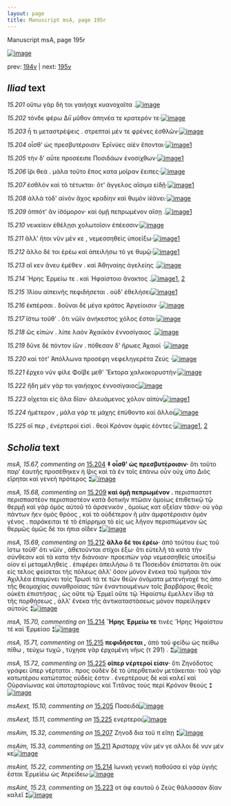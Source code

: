 ```yaml
---
layout: page
title: Manuscript msA, page 195r
---
```


Manuscript msA, page 195r

[![image](http://www.homermultitext.org/iipsrv?OBJ=IIP,1.0&FIF=/project/homer/pyramidal/deepzoom/hmt/vaimg/2017a/VA195RN_0366.tif&WID=100&CVT=JPEG)](http://www.homermultitext.org/ict2/?urn=urn:cite2:hmt:vaimg.2017a:VA195RN_0366)

prev:  [194v](../194v/) | next:  [195v](../195v/)

## *Iliad* text

*15.201* <a id="15.201"/> οὕτω γὰρ δή τοι γαιήοχε κυανοχαῖτα .[![image](http://www.homermultitext.org/iipsrv?OBJ=IIP,1.0&FIF=/project/homer/pyramidal/deepzoom/hmt/vaimg/2017a/VA195RN_0366.tif&RGN=0.181,0.2104,0.388,0.0331&WID=1000&CVT=JPEG)](http://www.homermultitext.org/ict2/?urn=urn:cite2:hmt:vaimg.2017a:VA195RN_0366@0.181,0.2104,0.388,0.0331)

*15.202* <a id="15.202"/> τόνδε φέρω Διῒ μῦθον ἀπηνέα τε κρατερόν τε·[![image](http://www.homermultitext.org/iipsrv?OBJ=IIP,1.0&FIF=/project/homer/pyramidal/deepzoom/hmt/vaimg/2017a/VA195RN_0366.tif&RGN=0.18,0.2337,0.431,0.027&WID=1000&CVT=JPEG)](http://www.homermultitext.org/ict2/?urn=urn:cite2:hmt:vaimg.2017a:VA195RN_0366@0.18,0.2337,0.431,0.027)

*15.203* <a id="15.203"/> ἦ τι μεταστρέψεις . στρεπταὶ μέν τε φρένες ἐσθλῶν·[![image](http://www.homermultitext.org/iipsrv?OBJ=IIP,1.0&FIF=/project/homer/pyramidal/deepzoom/hmt/vaimg/2017a/VA195RN_0366.tif&RGN=0.182,0.2517,0.423,0.027&WID=1000&CVT=JPEG)](http://www.homermultitext.org/ict2/?urn=urn:cite2:hmt:vaimg.2017a:VA195RN_0366@0.182,0.2517,0.423,0.027)

*15.204* <a id="15.204"/> οἶσθ' ὡς πρεσβυτέροισιν Ἐρῑνύες αἰὲν ἕπονται·[![image](http://www.homermultitext.org/iipsrv?OBJ=IIP,1.0&FIF=/project/homer/pyramidal/deepzoom/hmt/vaimg/2017a/VA195RN_0366.tif&RGN=0.182,0.2697,0.423,0.027&WID=1000&CVT=JPEG)](http://www.homermultitext.org/ict2/?urn=urn:cite2:hmt:vaimg.2017a:VA195RN_0366@0.182,0.2697,0.423,0.027)[1](#msA_15.67)

*15.205* <a id="15.205"/> τὴν δ' αὖτε προσέειπε Ποσιδάων ἐνοσίχθων·[![image](http://www.homermultitext.org/iipsrv?OBJ=IIP,1.0&FIF=/project/homer/pyramidal/deepzoom/hmt/vaimg/2017a/VA195RN_0366.tif&RGN=0.174,0.2893,0.423,0.027&WID=1000&CVT=JPEG)](http://www.homermultitext.org/ict2/?urn=urn:cite2:hmt:vaimg.2017a:VA195RN_0366@0.174,0.2893,0.423,0.027)[1](#msAext_15.10)

*15.206* <a id="15.206"/> ῖ̈ρι θεὰ . μάλα τοῦτο ἔπος κατα μοῖραν ἔειπες·[![image](http://www.homermultitext.org/iipsrv?OBJ=IIP,1.0&FIF=/project/homer/pyramidal/deepzoom/hmt/vaimg/2017a/VA195RN_0366.tif&RGN=0.172,0.3088,0.411,0.027&WID=1000&CVT=JPEG)](http://www.homermultitext.org/ict2/?urn=urn:cite2:hmt:vaimg.2017a:VA195RN_0366@0.172,0.3088,0.411,0.027)

*15.207* <a id="15.207"/> ἐσθλὸν καὶ τὸ τέτυκται· ὅτ' ἄγγελος αἴσιμα εἰδῇ·[![image](http://www.homermultitext.org/iipsrv?OBJ=IIP,1.0&FIF=/project/homer/pyramidal/deepzoom/hmt/vaimg/2017a/VA195RN_0366.tif&RGN=0.18,0.3313,0.411,0.027&WID=1000&CVT=JPEG)](http://www.homermultitext.org/ict2/?urn=urn:cite2:hmt:vaimg.2017a:VA195RN_0366@0.18,0.3313,0.411,0.027)[1](#msAim_15.32)

*15.208* <a id="15.208"/> ἀλλὰ τόδ' αἰνὸν ἄχος κραδίην καὶ θυμὸν ἱ̈κάνει·[![image](http://www.homermultitext.org/iipsrv?OBJ=IIP,1.0&FIF=/project/homer/pyramidal/deepzoom/hmt/vaimg/2017a/VA195RN_0366.tif&RGN=0.18,0.3486,0.429,0.0285&WID=1000&CVT=JPEG)](http://www.homermultitext.org/ict2/?urn=urn:cite2:hmt:vaimg.2017a:VA195RN_0366@0.18,0.3486,0.429,0.0285)

*15.209* <a id="15.209"/> ὁππότ' ἂν ἰ̈σόμορον· καὶ ὁμῇ πεπρωμένον αἴσῃ .[![image](http://www.homermultitext.org/iipsrv?OBJ=IIP,1.0&FIF=/project/homer/pyramidal/deepzoom/hmt/vaimg/2017a/VA195RN_0366.tif&RGN=0.177,0.3704,0.443,0.0285&WID=1000&CVT=JPEG)](http://www.homermultitext.org/ict2/?urn=urn:cite2:hmt:vaimg.2017a:VA195RN_0366@0.177,0.3704,0.443,0.0285)[1](#msA_15.68)

*15.210* <a id="15.210"/> νεικείειν ἐθέλῃσι χολωτοῖσιν ἐπέεσσιν·[![image](http://www.homermultitext.org/iipsrv?OBJ=IIP,1.0&FIF=/project/homer/pyramidal/deepzoom/hmt/vaimg/2017a/VA195RN_0366.tif&RGN=0.176,0.3877,0.411,0.0285&WID=1000&CVT=JPEG)](http://www.homermultitext.org/ict2/?urn=urn:cite2:hmt:vaimg.2017a:VA195RN_0366@0.176,0.3877,0.411,0.0285)

*15.211* <a id="15.211"/> ἂλλ' ἤτοι νῦν μέν κε , νεμεσσηθεὶς ὑποείξω·[![image](http://www.homermultitext.org/iipsrv?OBJ=IIP,1.0&FIF=/project/homer/pyramidal/deepzoom/hmt/vaimg/2017a/VA195RN_0366.tif&RGN=0.176,0.4057,0.416,0.0308&WID=1000&CVT=JPEG)](http://www.homermultitext.org/ict2/?urn=urn:cite2:hmt:vaimg.2017a:VA195RN_0366@0.176,0.4057,0.416,0.0308)[1](#msAim_15.33)

*15.212* <a id="15.212"/> ἄλλο δέ τοι ἐρέω καὶ ἀπειλήσω τό γε θυμῷ·[![image](http://www.homermultitext.org/iipsrv?OBJ=IIP,1.0&FIF=/project/homer/pyramidal/deepzoom/hmt/vaimg/2017a/VA195RN_0366.tif&RGN=0.176,0.4207,0.403,0.0308&WID=1000&CVT=JPEG)](http://www.homermultitext.org/ict2/?urn=urn:cite2:hmt:vaimg.2017a:VA195RN_0366@0.176,0.4207,0.403,0.0308)[1](#msA_15.69)

*15.213* <a id="15.213"/> αἴ κεν ἄνευ ἐμέθεν . καὶ Ἀθηναίης ἀγελείης .[![image](http://www.homermultitext.org/iipsrv?OBJ=IIP,1.0&FIF=/project/homer/pyramidal/deepzoom/hmt/vaimg/2017a/VA195RN_0366.tif&RGN=0.177,0.4425,0.426,0.027&WID=1000&CVT=JPEG)](http://www.homermultitext.org/ict2/?urn=urn:cite2:hmt:vaimg.2017a:VA195RN_0366@0.177,0.4425,0.426,0.027)

*15.214* <a id="15.214"/> Ἥρης Ἑρμείω τε . καὶ Ἡφαίστοιο ἄνακτος .[![image](http://www.homermultitext.org/iipsrv?OBJ=IIP,1.0&FIF=/project/homer/pyramidal/deepzoom/hmt/vaimg/2017a/VA195RN_0366.tif&RGN=0.177,0.4628,0.393,0.027&WID=1000&CVT=JPEG)](http://www.homermultitext.org/ict2/?urn=urn:cite2:hmt:vaimg.2017a:VA195RN_0366@0.177,0.4628,0.393,0.027)[1](#msA_15.70), [2](#msAint_15.22)

*15.215* <a id="15.215"/> Ἰ̈λίου αἰπεινῆς πεφιδήσεται . οὐδ' ἐθελήσει[![image](http://www.homermultitext.org/iipsrv?OBJ=IIP,1.0&FIF=/project/homer/pyramidal/deepzoom/hmt/vaimg/2017a/VA195RN_0366.tif&RGN=0.174,0.4808,0.416,0.027&WID=1000&CVT=JPEG)](http://www.homermultitext.org/ict2/?urn=urn:cite2:hmt:vaimg.2017a:VA195RN_0366@0.174,0.4808,0.416,0.027)[1](#msA_15.71)

*15.216* <a id="15.216"/> ἐκπέρσαι . δοῦναι δὲ μέγα κράτος Ἀργείοισιν ·[![image](http://www.homermultitext.org/iipsrv?OBJ=IIP,1.0&FIF=/project/homer/pyramidal/deepzoom/hmt/vaimg/2017a/VA195RN_0366.tif&RGN=0.175,0.4989,0.422,0.027&WID=1000&CVT=JPEG)](http://www.homermultitext.org/ict2/?urn=urn:cite2:hmt:vaimg.2017a:VA195RN_0366@0.175,0.4989,0.422,0.027)

*15.217* <a id="15.217"/> ἴ̈στω τοῦθ' . ὅτι νῶϊν ἀνήκεστος χόλος ἔσται·[![image](http://www.homermultitext.org/iipsrv?OBJ=IIP,1.0&FIF=/project/homer/pyramidal/deepzoom/hmt/vaimg/2017a/VA195RN_0366.tif&RGN=0.167,0.5162,0.419,0.0316&WID=1000&CVT=JPEG)](http://www.homermultitext.org/ict2/?urn=urn:cite2:hmt:vaimg.2017a:VA195RN_0366@0.167,0.5162,0.419,0.0316)

*15.218* <a id="15.218"/> ὣς εἰπὼν . λίπε λαὸν Ἀχαιϊκὸν ἐννοσίγαιος .[![image](http://www.homermultitext.org/iipsrv?OBJ=IIP,1.0&FIF=/project/homer/pyramidal/deepzoom/hmt/vaimg/2017a/VA195RN_0366.tif&RGN=0.168,0.5334,0.441,0.0316&WID=1000&CVT=JPEG)](http://www.homermultitext.org/ict2/?urn=urn:cite2:hmt:vaimg.2017a:VA195RN_0366@0.168,0.5334,0.441,0.0316)

*15.219* <a id="15.219"/> δῦνε δὲ πόντον ἰ̈ὼν . πόθεσαν δ' ἥρωες Ἀχαιοί ·[![image](http://www.homermultitext.org/iipsrv?OBJ=IIP,1.0&FIF=/project/homer/pyramidal/deepzoom/hmt/vaimg/2017a/VA195RN_0366.tif&RGN=0.168,0.5552,0.438,0.0316&WID=1000&CVT=JPEG)](http://www.homermultitext.org/ict2/?urn=urn:cite2:hmt:vaimg.2017a:VA195RN_0366@0.168,0.5552,0.438,0.0316)

*15.220* <a id="15.220"/> καὶ τότ' Ἀπόλλωνα προσέφη νεφεληγερέτα Ζεύς ·[![image](http://www.homermultitext.org/iipsrv?OBJ=IIP,1.0&FIF=/project/homer/pyramidal/deepzoom/hmt/vaimg/2017a/VA195RN_0366.tif&RGN=0.174,0.5733,0.441,0.0316&WID=1000&CVT=JPEG)](http://www.homermultitext.org/ict2/?urn=urn:cite2:hmt:vaimg.2017a:VA195RN_0366@0.174,0.5733,0.441,0.0316)

*15.221* <a id="15.221"/> ἔρχεο νῦν φίλε Φοῖβε μεθ' Ἕκτορα χαλκοκορυστήν·[![image](http://www.homermultitext.org/iipsrv?OBJ=IIP,1.0&FIF=/project/homer/pyramidal/deepzoom/hmt/vaimg/2017a/VA195RN_0366.tif&RGN=0.169,0.592,0.456,0.0316&WID=1000&CVT=JPEG)](http://www.homermultitext.org/ict2/?urn=urn:cite2:hmt:vaimg.2017a:VA195RN_0366@0.169,0.592,0.456,0.0316)

*15.222* <a id="15.222"/> ἤδη μὲν γάρ τοι γαιήοχος ἐννοσίγαιος[![image](http://www.homermultitext.org/iipsrv?OBJ=IIP,1.0&FIF=/project/homer/pyramidal/deepzoom/hmt/vaimg/2017a/VA195RN_0366.tif&RGN=0.168,0.6131,0.375,0.0263&WID=1000&CVT=JPEG)](http://www.homermultitext.org/ict2/?urn=urn:cite2:hmt:vaimg.2017a:VA195RN_0366@0.168,0.6131,0.375,0.0263)

*15.223* <a id="15.223"/> οἴχεται εἰς ἅλα δῖαν· ἀλευάμενος χόλον αἰπὺν[![image](http://www.homermultitext.org/iipsrv?OBJ=IIP,1.0&FIF=/project/homer/pyramidal/deepzoom/hmt/vaimg/2017a/VA195RN_0366.tif&RGN=0.17,0.6334,0.424,0.0263&WID=1000&CVT=JPEG)](http://www.homermultitext.org/ict2/?urn=urn:cite2:hmt:vaimg.2017a:VA195RN_0366@0.17,0.6334,0.424,0.0263)[1](#msAint_15.23)

*15.224* <a id="15.224"/> ἡμέτερον , μάλα γάρ τε μάχης ἐπύθοντο καὶ ἄλλοι[![image](http://www.homermultitext.org/iipsrv?OBJ=IIP,1.0&FIF=/project/homer/pyramidal/deepzoom/hmt/vaimg/2017a/VA195RN_0366.tif&RGN=0.169,0.6506,0.424,0.0263&WID=1000&CVT=JPEG)](http://www.homermultitext.org/ict2/?urn=urn:cite2:hmt:vaimg.2017a:VA195RN_0366@0.169,0.6506,0.424,0.0263)

*15.225* <a id="15.225"/> οἵ περ , ἐνέρτεροί εἰσὶ . θεοὶ Κρόνον ἀμφὶς ἐόντες·[![image](http://www.homermultitext.org/iipsrv?OBJ=IIP,1.0&FIF=/project/homer/pyramidal/deepzoom/hmt/vaimg/2017a/VA195RN_0366.tif&RGN=0.165,0.6702,0.453,0.0263&WID=1000&CVT=JPEG)](http://www.homermultitext.org/ict2/?urn=urn:cite2:hmt:vaimg.2017a:VA195RN_0366@0.165,0.6702,0.453,0.0263)[1](#msAext_15.11), [2](#msA_15.72)

## *Scholia* text

*msA, 15.67, commenting on* [15.204](#15.204)  <a id="msA_15.67"/> **‡ οἶσθ' ὡς πρεσβυτέροισιν·** ὅτι τοῦτο παρ' ἑαυτῆς προσέθηκεν ἡ Ι̂ρις καὶ τὰ ἐν τοῖς ἐπάνω οὖν οὐχ ὑπo Διὸς εἴρηται καὶ γενεὴ πρότερος ⁑[![image](http://www.homermultitext.org/iipsrv?OBJ=IIP,1.0&FIF=/project/homer/pyramidal/deepzoom/hmt/vaimg/2017a/VA195RN_0366.tif&RGN=0.167,0.1022,0.641,0.0346&WID=1000&CVT=JPEG)](http://www.homermultitext.org/ict2/?urn=urn:cite2:hmt:vaimg.2017a:VA195RN_0366@0.167,0.1022,0.641,0.0346)

*msA, 15.68, commenting on* [15.209](#15.209)  <a id="msA_15.68"/> **καὶ ὁμῇ πεπρωμένον .** περισπαστστ περισπαστὲον περισπαστέον κατὰ δοτικὴν πτῶσιν ὁμοίως ἐπιθετικῷ τῷ θερμῇ καὶ γὰρ ὁμὸς αὐτοῦ τὸ ἀρσενικὸν , ὁμοίως κατ οξεῖαν τάσιν· οὐ γὰρ πάντων ῆεν ὁμὸς θρόος , καὶ τὸ οὐδέτερον ῆ μὰν ἀμφοτέροισιν ὁμὸν γένος . παράκειται τὲ τὸ ἐπίρρημα τὸ εἰς ως λῆγον περισπώμενον ὡς θερμῶς ὁμῶς δέ τοι ήπια οῖδεν ⁑[![image](http://www.homermultitext.org/iipsrv?OBJ=IIP,1.0&FIF=/project/homer/pyramidal/deepzoom/hmt/vaimg/2017a/VA195RN_0366.tif&RGN=0.175,0.1165,0.626,0.0609&WID=1000&CVT=JPEG)](http://www.homermultitext.org/ict2/?urn=urn:cite2:hmt:vaimg.2017a:VA195RN_0366@0.175,0.1165,0.626,0.0609)

*msA, 15.69, commenting on* [15.212](#15.212)  <a id="msA_15.69"/> **ἄλλο δέ τοι ἐρέω·** ἀπὸ τούτου ἑως τοῦ ἴστω τοῦθ' ὅτι νῶϊν , ἀθετοῦνται στίχοι ἑξω· ὅτι εὐτελῆ τὰ κατὰ τὴν σύνθεσιν καὶ τὰ κατα τὴν διάνοιαν· προειπὼν γὰρ νεμεσσηθεὶς ὑποείξω οἱον εἰ μεταμεληθεὶς . ἐπιφέρει ἀπειλήσω ὅ τε Ποσειδὸν ἐπίσταται ὅτι οὐκ εἰς τελος φείσεται τῆς πόλεως ἀλλ' ὅσον μόνον ἕνεκα τοῦ τιμῆσαι τὸν Ἀχιλλέα ἐπαμύνει τοῖς Τρωσὶ τά τε τῶν θεῶν ὀνόματα μετενήνοχέ τις ἀπο τῆς θεομαχίας συναθροίσας τῶν ἐναντιουμένων τοῖς βαρβάροις θεοῖς οὐκέτι ἐπιστήσας , ὡς οὔτε τῷ Ἑρμεῖ οὔτε τῷ Ἡφαίστῳ ἔμελλεν ἴδιᾳ τὰ τῆς πορθήσεως , ἀλλ' ἕνεκα τῆς ἀντικαταστάσεως μόνον παρείληφεν αὐτούς ⁑[![image](http://www.homermultitext.org/iipsrv?OBJ=IIP,1.0&FIF=/project/homer/pyramidal/deepzoom/hmt/vaimg/2017a/VA195RN_0366.tif&RGN=0.587,0.432,0.213,0.2209&WID=1000&CVT=JPEG)](http://www.homermultitext.org/ict2/?urn=urn:cite2:hmt:vaimg.2017a:VA195RN_0366@0.587,0.432,0.213,0.2209)

*msA, 15.70, commenting on* [15.214](#15.214)  <a id="msA_15.70"/> **Ἥρης Ἑρμείω τε** τινὲς Ἥρης Ἡφαίστου τὲ καὶ Ἑρμείαο ⁑[![image](http://www.homermultitext.org/iipsrv?OBJ=IIP,1.0&FIF=/project/homer/pyramidal/deepzoom/hmt/vaimg/2017a/VA195RN_0366.tif&RGN=0.603,0.6446,0.196,0.0338&WID=1000&CVT=JPEG)](http://www.homermultitext.org/ict2/?urn=urn:cite2:hmt:vaimg.2017a:VA195RN_0366@0.603,0.6446,0.196,0.0338)

*msA, 15.71, commenting on* [15.215](#15.215)  <a id="msA_15.71"/> **πεφιδήσεται ,** ἀπὸ τοῦ φείδω ὡς πείθω πίθω , τεύχω τυχῶ , τύχησε γὰρ ἐρχομένη νῆυς (τ 291) . ⁑[![image](http://www.homermultitext.org/iipsrv?OBJ=IIP,1.0&FIF=/project/homer/pyramidal/deepzoom/hmt/vaimg/2017a/VA195RN_0366.tif&RGN=0.604,0.6679,0.196,0.0488&WID=1000&CVT=JPEG)](http://www.homermultitext.org/ict2/?urn=urn:cite2:hmt:vaimg.2017a:VA195RN_0366@0.604,0.6679,0.196,0.0488)

*msA, 15.72, commenting on* [15.225](#15.225)  <a id="msA_15.72"/> **οἵπερ νέρτεροί εἰσιν·** ὅτι Ζηνόδοτος γράφει ὕπερ νέρτατοι . προς οὐδὲν δὲ τὸ ὑπερθετικὸν μετάκειται· τοῦ γὰρ κατωτέρου κατώτατος οὐδείς ἐστιν . ἐνερτέρους δὲ καὶ καλεῖ καὶ Οὐρανίωνας καὶ ὑποταρταρίους καὶ Τιτᾶνας τοὺς περὶ Κρόνον θεούς ⁑[![image](http://www.homermultitext.org/iipsrv?OBJ=IIP,1.0&FIF=/project/homer/pyramidal/deepzoom/hmt/vaimg/2017a/VA195RN_0366.tif&RGN=0.159,0.7243,0.645,0.0563&WID=1000&CVT=JPEG)](http://www.homermultitext.org/ict2/?urn=urn:cite2:hmt:vaimg.2017a:VA195RN_0366@0.159,0.7243,0.645,0.0563)

*msAext, 15.10, commenting on* [15.205](#15.205)  <a id="msAext_15.10"/> Ποσειδά[![image](http://www.homermultitext.org/iipsrv?OBJ=IIP,1.0&FIF=/project/homer/pyramidal/deepzoom/hmt/vaimg/2017a/VA195RN_0366.tif&RGN=0.809,0.2968,0.058,0.0225&WID=1000&CVT=JPEG)](http://www.homermultitext.org/ict2/?urn=urn:cite2:hmt:vaimg.2017a:VA195RN_0366@0.809,0.2968,0.058,0.0225)

*msAext, 15.11, commenting on* [15.225](#15.225)  <a id="msAext_15.11"/> ενερτεροι[![image](http://www.homermultitext.org/iipsrv?OBJ=IIP,1.0&FIF=/project/homer/pyramidal/deepzoom/hmt/vaimg/2017a/VA195RN_0366.tif&RGN=0.804,0.6807,0.067,0.024&WID=1000&CVT=JPEG)](http://www.homermultitext.org/ict2/?urn=urn:cite2:hmt:vaimg.2017a:VA195RN_0366@0.804,0.6807,0.067,0.024)

*msAim, 15.32, commenting on* [15.207](#15.207)  <a id="msAim_15.32"/> Ζηνoδ δια τοῦ π εἴπῃ ⁑[![image](http://www.homermultitext.org/iipsrv?OBJ=IIP,1.0&FIF=/project/homer/pyramidal/deepzoom/hmt/vaimg/2017a/VA195RN_0366.tif&RGN=0.591,0.3313,0.07,0.0301&WID=1000&CVT=JPEG)](http://www.homermultitext.org/ict2/?urn=urn:cite2:hmt:vaimg.2017a:VA195RN_0366@0.591,0.3313,0.07,0.0301)

*msAim, 15.33, commenting on* [15.211](#15.211)  <a id="msAim_15.33"/> Ἀρισταρχ νῦν μέν γε αλλοι δὲ νυν μέν κε[![image](http://www.homermultitext.org/iipsrv?OBJ=IIP,1.0&FIF=/project/homer/pyramidal/deepzoom/hmt/vaimg/2017a/VA195RN_0366.tif&RGN=0.594,0.4095,0.078,0.0278&WID=1000&CVT=JPEG)](http://www.homermultitext.org/ict2/?urn=urn:cite2:hmt:vaimg.2017a:VA195RN_0366@0.594,0.4095,0.078,0.0278)

*msAint, 15.22, commenting on* [15.214](#15.214)  <a id="msAint_15.22"/> Ιωνικὴ γενικὴ παθοῦσα εἰ γὰρ ὑγιὴς ἔσται Ἐρμεὶέω ὡς Ἀτρείδεω·[![image](http://www.homermultitext.org/iipsrv?OBJ=IIP,1.0&FIF=/project/homer/pyramidal/deepzoom/hmt/vaimg/2017a/VA195RN_0366.tif&RGN=0.106,0.4673,0.056,0.0533&WID=1000&CVT=JPEG)](http://www.homermultitext.org/ict2/?urn=urn:cite2:hmt:vaimg.2017a:VA195RN_0366@0.106,0.4673,0.056,0.0533)

*msAint, 15.23, commenting on* [15.223](#15.223)  <a id="msAint_15.23"/> οτ ἀφ εαυτοῦ ὁ Ζεὺς θάλασσαν δῖαν καλεῖ ⁑[![image](http://www.homermultitext.org/iipsrv?OBJ=IIP,1.0&FIF=/project/homer/pyramidal/deepzoom/hmt/vaimg/2017a/VA195RN_0366.tif&RGN=0.094,0.6304,0.076,0.0421&WID=1000&CVT=JPEG)](http://www.homermultitext.org/ict2/?urn=urn:cite2:hmt:vaimg.2017a:VA195RN_0366@0.094,0.6304,0.076,0.0421)